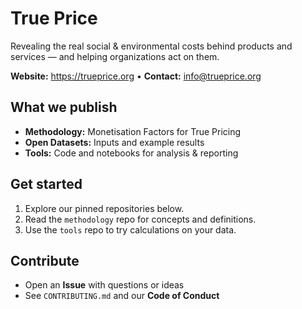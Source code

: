 # True Price

Revealing the real social & environmental costs behind products and services — and helping organizations act on them.

**Website:** https://trueprice.org • **Contact:** info@trueprice.org

## What we publish
- **Methodology:** Monetisation Factors for True Pricing
- **Open Datasets:** Inputs and example results
- **Tools:** Code and notebooks for analysis & reporting

## Get started
1. Explore our pinned repositories below.
2. Read the `methodology` repo for concepts and definitions.
3. Use the `tools` repo to try calculations on your data.

## Contribute
- Open an **Issue** with questions or ideas
- See `CONTRIBUTING.md` and our **Code of Conduct**

